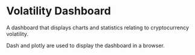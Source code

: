 # Volatility Dashboard
A dashboard that displays charts and statistics relating to cryptocurrency volatility.

Dash and plotly are used to display the dashboard in a browser.